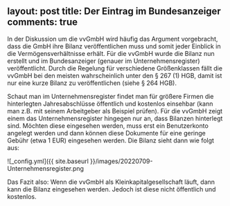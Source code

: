 layout: post
title: Der Eintrag im Bundesanzeiger
comments: true
---

In der Diskussion um die vvGmbH wird häufig das Argument vorgebracht, dass die GmbH ihre Bilanz veröffentlichen muss und somit jeder Einblick in die Vermögensverhältnisse erhält.
Für die vvGmbH wurde die Bilanz nun erstellt und im Bundesanzeiger (genauer im Unternehmensregister) veröffentlicht. Durch die Regelung für verschiedene Größenklassen fällt die vvGmbH bei den meisten wahrscheinlich unter den 
§ 267 (1) HGB, damit ist nur eine kurze Bilanz zu veröffentlichen (siehe § 264 HGB).

Schaut man im Unternehmensregister findet man für größere Firmen die hinterlegten Jahresabschlüsse öffentlich und kostenlos einsehbar (kann man z.B. mit seinem Arbeitgeber als Beispiel prüfen).
Für die vvGmbH zeigt einem das Unternehmensregister hingegen nur an, dass Bilanzen hinterlegt sind. Möchten diese eingesehen werden, muss erst ein Benutzerkonto angelegt werden und dann können diese Dokumente für eine geringe Gebühr (etwa 1 EUR) eingesehen werden.
Die Bilanz sieht dann wie folgt aus:

![_config.yml]({{ site.baseurl }}/images/20220709-Unternehmensregister.png


Das Fazit also: Wenn die vvGmbH als Kleinkapitalgesellschaft läuft, dann kann die Bilanz eingesehen werden. Jedoch ist diese nicht öffentlich und kostenlos.
